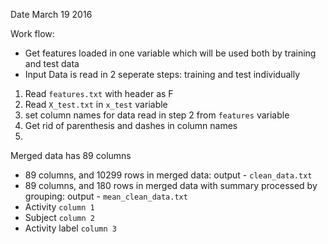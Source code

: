 Date March 19 2016

Work flow:

* Get features loaded in one variable which will be used both by training and test data
* Input Data is read in 2 seperate steps: training and test individually

1. Read `features.txt` with header as F
2. Read `X_test.txt` in `x_test` variable
3. set column names for data read in step 2 from `features` variable
4. Get rid of parenthesis and dashes in column names
5. 

Merged data has 89 columns
* 89 columns, and 10299 rows in merged data: output - `clean_data.txt`
* 89 columns, and 180 rows in merged data with summary processed by grouping: output - `mean_clean_data.txt`
* Activity `column 1`
* Subject `column 2`
* Activity label `column 3`